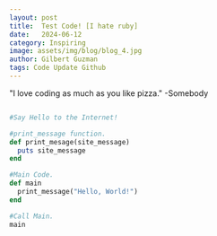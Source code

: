 ```yaml
---
layout: post
title:  Test Code! [I hate ruby]
date:   2024-06-12
category: Inspiring
image: assets/img/blog/blog_4.jpg
author: Gilbert Guzman
tags: Code Update Github
---
```


"I love coding as much as you like pizza."
-Somebody

```ruby

#Say Hello to the Internet!

#print_message function.
def print_mesage(site_message)
  puts site_message
end

#Main Code.
def main
  print_message("Hello, World!")
end

#Call Main.
main
```
